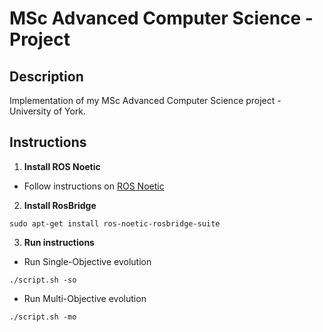 # MSc Advanced Computer Science - Project

Description
---
Implementation of my MSc Advanced Computer Science project - University of York.

Instructions
---
1. **Install ROS Noetic**  
* Follow instructions on [ROS Noetic](https://www.google.comhttp://wiki.ros.org/noetic/Installation/Ubuntu)

2. **Install RosBridge**  
```
sudo apt-get install ros-noetic-rosbridge-suite
```

3. **Run instructions**  
* Run Single-Objective evolution
```
./script.sh -so
```
* Run Multi-Objective evolution
```
./script.sh -mo
```
    
